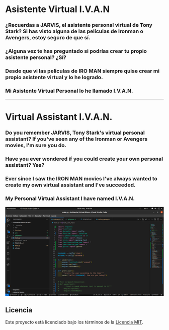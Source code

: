 >>>>>>>>>>>>>>>>>>>
# Asistente Virtual I.V.A.N

### ¿Recuerdas a JARVIS, el asistente personal virtual de Tony Stark? Si has visto alguna de las películas de Ironman o Avengers, estoy seguro de que sí.

### ¿Alguna vez te has preguntado si podrías crear tu propio asistente personal? ¿Sí?

### Desde que vi las peliculas de IRO MAN siempre quise crear mi propio  asistente virtual y lo he logrado.

### Mi Asistente Virtual Personal lo he llamado I.V.A.N.

---


>>>>>>>>>>>>>>>>>>>



# Virtual Assistant I.V.A.N.

### Do you remember JARVIS, Tony Stark's virtual personal assistant? If you've seen any of the Ironman or Avengers movies, I'm sure you do.

### Have you ever wondered if you could create your own personal assistant? Yes?

### Ever since I saw the IRON MAN movies I've always wanted to create my own virtual assistant and I've succeeded.

### My Personal Virtual Assistant I have named I.V.A.N.




>>>>>>>>>>>>>>>>>>>>>>>>>>>>>>>>>>>>>

![Asistennte_Virtual](image/Asistente.png)








>>>>>>>>>>>>>>>>>>>>>>>>>>>>>>>>>>>>>>>>>>>>>>>
## Licencia

Este proyecto está licenciado bajo los términos de la [Licencia MIT](LISENCE).